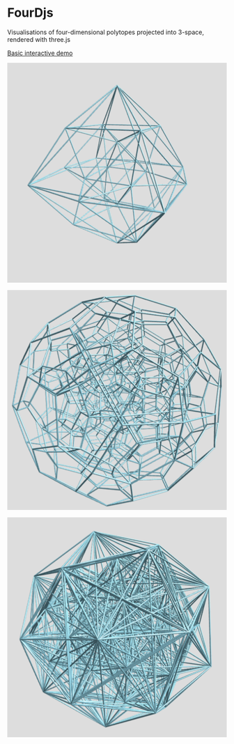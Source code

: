 FourDjs
=======

Visualisations of four-dimensional polytopes projected into 3-space, rendered
with three.js

[Basic interactive demo](https://etc.mikelynch.org/fourjs/)

<img src="https://raw.githubusercontent.com/spikelynch/fourdjs/main/docs/screenshot-24cell.png" width="612" /><br />

<img src="https://raw.githubusercontent.com/spikelynch/fourdjs/main/docs/screenshot-120cell.png" width="612" /><br />

<img src="https://raw.githubusercontent.com/spikelynch/fourdjs/main/docs/screenshot-600cell.png" width="612" />



